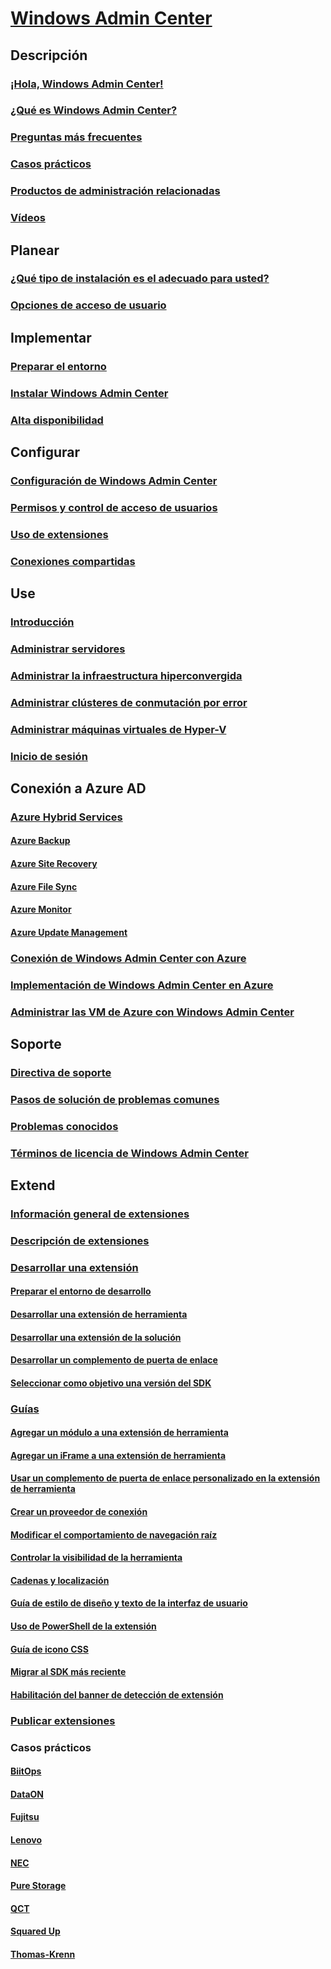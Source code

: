 # [Windows Admin Center](overview.md)

## Descripción
### [¡Hola, Windows Admin Center!](understand/windows-admin-center.md)
### [¿Qué es Windows Admin Center?](understand/what-is.md)
### [Preguntas más frecuentes](understand/faq.md)
### [Casos prácticos](understand/case-studies.md)
### [Productos de administración relacionadas](understand/related-management.md)
### [Vídeos](understand/videos.md)

## Planear
### [¿Qué tipo de instalación es el adecuado para usted?](plan/installation-options.md)
### [Opciones de acceso de usuario](plan/user-access-options.md)

## Implementar
### [Preparar el entorno](deploy/prepare-environment.md)
### [Instalar Windows Admin Center](deploy/install.md)
### [Alta disponibilidad](deploy/high-availability.md)


## Configurar
### [Configuración de Windows Admin Center](configure/settings.md)
### [Permisos y control de acceso de usuarios](configure/user-access-control.md)
### [Uso de extensiones](configure/using-extensions.md)
### [Conexiones compartidas](configure/shared-connections.md)

## Use
### [Introducción](use/get-started.md)
### [Administrar servidores](use/manage-servers.md)
### [Administrar la infraestructura hiperconvergida](use/manage-hyper-converged.md)
### [Administrar clústeres de conmutación por error](use/manage-failover-clusters.md)
### [Administrar máquinas virtuales de Hyper-V](use/manage-virtual-machines.md)
### [Inicio de sesión](use/logging.md)


## Conexión a Azure AD
### [Azure Hybrid Services](azure/index.md)
#### [Azure Backup](azure/azure-backup.md)
#### [Azure Site Recovery](azure/azure-site-recovery.md)
#### [Azure File Sync](azure/azure-file-sync.md)
#### [Azure Monitor](azure/azure-monitor.md)
#### [Azure Update Management](azure/azure-update-management.md)
### [Conexión de Windows Admin Center con Azure](azure/azure-integration.md)
### [Implementación de Windows Admin Center en Azure](azure/deploy-wac-in-azure.md)
### [Administrar las VM de Azure con Windows Admin Center](azure/manage-azure-vms.md)

## Soporte
### [Directiva de soporte](support/index.md)
### [Pasos de solución de problemas comunes](support/troubleshooting.md)
### [Problemas conocidos](support/known-issues.md)
### [Términos de licencia de Windows Admin Center](../../windows-server-licensing/windows-admin-center-licensing.md)

## Extend
### [Información general de extensiones](extend/extensibility-overview.md)
### [Descripción de extensiones](extend/understand-extensions.md)
### [Desarrollar una extensión](extend/developing-extensions.md)
#### [Preparar el entorno de desarrollo](extend/prepare-development-environment.md)
#### [Desarrollar una extensión de herramienta](extend/develop-tool.md)
#### [Desarrollar una extensión de la solución](extend/develop-solution.md)
#### [Desarrollar un complemento de puerta de enlace](extend/develop-gateway-plugin.md)
#### [Seleccionar como objetivo una versión del SDK](extend/target-sdk-version.md)
### [Guías](extend/guides.md)
#### [Agregar un módulo a una extensión de herramienta](extend/guides/add-module.md)
#### [Agregar un iFrame a una extensión de herramienta](extend/guides/add-iFrame.md)
#### [Usar un complemento de puerta de enlace personalizado en la extensión de herramienta](extend/guides/use-custom-gateway-plugin.md)
#### [Crear un proveedor de conexión](extend/guides/create-connection-provider.md)
#### [Modificar el comportamiento de navegación raíz](extend/guides/modify-root-navigation.md)
#### [Controlar la visibilidad de la herramienta](extend/guides/dynamic-tool-display.md)
#### [Cadenas y localización](extend/guides/strings-localization.md)
#### [Guía de estilo de diseño y texto de la interfaz de usuario](extend/guides/ui-text-style-guide.md)
#### [Uso de PowerShell de la extensión](extend/guides/powershell.md)
#### [Guía de icono CSS](extend/guides/cssicons.md)
#### [Migrar al SDK más reciente](extend/guides/migration-guide-0_1-1_0.md)
#### [Habilitación del banner de detección de extensión](extend/guides/extension-discovery-banner.md)
### [Publicar extensiones](extend/publish-extensions.md)
### Casos prácticos
#### [BiitOps](extend/case-studies/biitops.md)
#### [DataON](extend/case-studies/dataon.md)
#### [Fujitsu](extend/case-studies/fujitsu.md)
#### [Lenovo](extend/case-studies/lenovo.md)
#### [NEC](extend/case-studies/nec.md)
#### [Pure Storage](extend/case-studies/purestorage.md)
#### [QCT](extend/case-studies/qct.md)
#### [Squared Up](extend/case-studies/squared-up.md)
#### [Thomas-Krenn](extend/case-studies/thomas-krenn.md)


